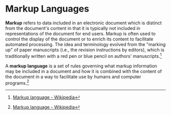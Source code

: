 # Markup Languages
**Markup** refers to data included in an electronic document which is distinct from the document's content in that it is typically not included in representations of the document for end users. Markup is often used to control the display of the document or to enrich its content to facilitate automated processing. The idea and terminology evolved from the "marking up" of paper manuscripts (i.e., the revision instructions by editors), which is traditionally written with a red pen or blue pencil on authors' manuscripts.[^wiki]

A **markup language** is a set of rules governing what markup information may be included in a document and how it is combined with the content of the document in a way to facilitate use by humans and computer programs.[^wiki]

[^wiki]: [Markup language - Wikipedia](https://en.wikipedia.org/wiki/Markup_language)
